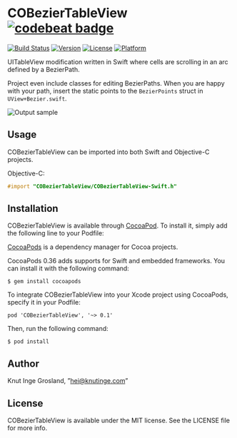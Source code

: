 # COBezierTableView [![codebeat badge](https://codebeat.co/badges/c92594f9-6b0f-4f40-b62b-04bf2cd04fe4)](https://codebeat.co/projects/github-com-knutigro-cobeziertableview)

[![Build Status](https://travis-ci.org/knutigro/COBezierTableView.svg?branch=master)](https://travis-ci.org/knutigro/COBezierTableView)
[![Version](https://img.shields.io/cocoapods/v/COBezierTableView.svg?style=flat)](http://cocoadocs.org/docsets/COBezierTableView)
[![License](https://img.shields.io/cocoapods/l/COBezierTableView.svg?style=flat)](http://cocoadocs.org/docsets/COBezierTableView)
[![Platform](https://img.shields.io/cocoapods/p/COBezierTableView.svg?style=flat)](http://cocoadocs.org/docsets/COBezierTableView)

UITableView modification written in Swift where cells are scrolling in an arc defined by a BezierPath. 

Project even include classes for editing BezierPaths. When you are happy with your path, insert the static points to the `BezierPoints` struct in `UView+Bezier.swift`.

![Output sample](https://raw.githubusercontent.com/knutigro/COBezierTableView/master/Media/COBezier.gif)

## Usage

COBezierTableView can be imported into both Swift and Objective-C projects.

Objective-C: 

```Objective-C
#import "COBezierTableView/COBezierTableView-Swift.h"
```

## Installation

COBezierTableView is available through [CocoaPod](http://cocoapods.org). To install
it, simply add the following line to your Podfile:

[CocoaPods](http://cocoapods.org) is a dependency manager for Cocoa projects.

CocoaPods 0.36 adds supports for Swift and embedded frameworks. You can install it with the following command:

```
$ gem install cocoapods
```

To integrate COBezierTableView into your Xcode project using CocoaPods, specify it in your Podfile:

```
pod 'COBezierTableView', '~> 0.1'
```

Then, run the following command:

```
$ pod install
```

## Author

Knut Inge Grosland, ”hei@knutinge.com”

## License

COBezierTableView is available under the MIT license. See the LICENSE file for more info.

